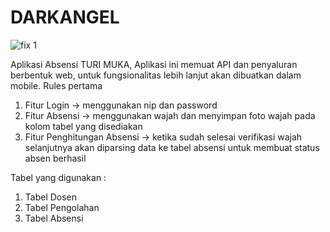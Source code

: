 # DARKANGEL

![fix 1](https://github.com/yoviepramudya1412/DARKANGEL-WEB/assets/82030481/cdbdc0b5-b3fb-4cbe-b05a-a470591010dc)




Aplikasi Absensi TURI MUKA, Aplikasi ini memuat API dan penyaluran berbentuk web, untuk fungsionalitas lebih lanjut akan dibuatkan dalam mobile.
Rules pertama

1. Fitur Login                -> menggunakan nip dan password
2. Fitur Absensi              -> menggunakan wajah dan menyimpan foto wajah pada kolom tabel yang disediakan
3. Fitur Penghitungan Absensi -> ketika sudah selesai verifikasi wajah selanjutnya akan diparsing data ke tabel absensi untuk membuat status absen berhasil


Tabel yang digunakan :
1. Tabel Dosen
2. Tabel Pengolahan
3. Tabel Absensi


